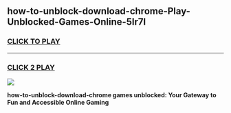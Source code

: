 
## how-to-unblock-download-chrome-Play-Unblocked-Games-Online-5lr7l
<h3>
<a href="https://premium76.site?title=how-to-unblock-download-chrome&ref=25A">CLICK TO PLAY</a></h3>
<hr>

<h3>
<a href="https://premium76.site?title=how-to-unblock-download-chrome&ref=25A">CLICK 2 PLAY</a>
  
</h3>

<a href="https://premium76.site?title=how-to-unblock-download-chrome&ref=25A"><img src="https://clearcache.store/games.png"></a>


**how-to-unblock-download-chrome games unblocked: Your Gateway to Fun and Accessible Online Gaming**
